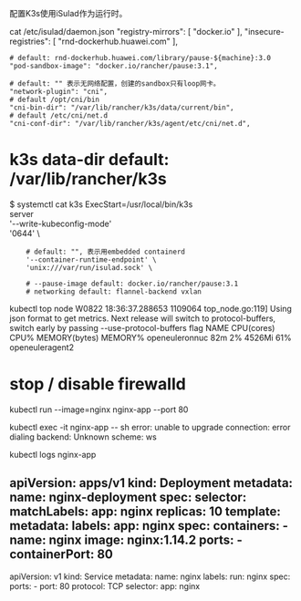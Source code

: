配置K3s使用iSulad作为运行时。

cat /etc/isulad/daemon.json
    "registry-mirrors": [
        "docker.io"
    ],
    "insecure-registries": [
        "rnd-dockerhub.huawei.com"
    ],
    
    # default: rnd-dockerhub.huawei.com/library/pause-${machine}:3.0
    "pod-sandbox-image": "docker.io/rancher/pause:3.1",
        
    # default: "" 表示无网络配置，创建的sandbox只有loop网卡。
    "network-plugin": "cni",
    # default /opt/cni/bin
    "cni-bin-dir": "/var/lib/rancher/k3s/data/current/bin",
    # default /etc/cni/net.d
    "cni-conf-dir": "/var/lib/rancher/k3s/agent/etc/cni/net.d",

# k3s data-dir default: /var/lib/rancher/k3s
$ systemctl cat k3s
 ExecStart=/usr/local/bin/k3s \
    server \
        '--write-kubeconfig-mode' \
        '0644' \
        
        # default: "", 表示用embedded containerd
        '--container-runtime-endpoint' \
        'unix:///var/run/isulad.sock' \
        
        # --pause-image default: docker.io/rancher/pause:3.1
        # networking default: flannel-backend vxlan

kubectl top node
W0822 18:36:37.288653 1109064 top_node.go:119] Using json format to get metrics. Next release will switch to protocol-buffers, switch early by passing --use-protocol-buffers flag
NAME              CPU(cores)   CPU%   MEMORY(bytes)   MEMORY%
openeuleronnuc    82m          2%     4526Mi          61%
openeuleragent2   <unknown>                           <unknown>               <unknown>               <unknown>
# stop / disable firewalld
         
kubectl run --image=nginx nginx-app --port 80

kubectl exec -it nginx-app -- sh
error: unable to upgrade connection: error dialing backend: Unknown scheme: ws

kubectl logs nginx-app

apiVersion: apps/v1
kind: Deployment
metadata:
  name: nginx-deployment
spec:
  selector:
    matchLabels:
      app: nginx
  replicas: 10
  template:
    metadata:
      labels:
        app: nginx
    spec:
      containers:
      - name: nginx
        image: nginx:1.14.2
        ports:
        - containerPort: 80
---        
apiVersion: v1
kind: Service
metadata:
  name: nginx
  labels:
    run: nginx
spec:
  ports:
    - port: 80
      protocol: TCP
  selector:
    app: nginx